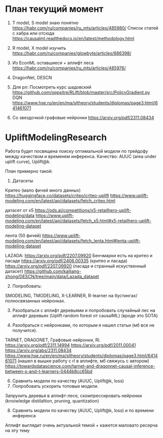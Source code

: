 # План текущий момент
1. T model, S model знаю понятно
   https://habr.com/ru/companies/ru_mts/articles/485980/
   Список статей с хабра или отсюда https://causalml.readthedocs.io/en/latest/methodology.html
2. R model, X model изучить
   https://habr.com/ru/companies/glowbyte/articles/686398/

3. Из EconML оставшиеся + аплифт леса
https://habr.com/ru/companies/ru_mts/articles/485976/

4. DragonNet, DESCN

5. Для рл:
Посмотреть курс шадовский
https://github.com/oppsitre/RLift/blob/master/src/PolicyGradient.py
DQN https://www.hse.ru/en/en/ma/sltheory/students/diplomas/page3.html/641461071

6. Со звездочкой графовые нейронки https://arxiv.org/pdf/2311.08434


# UpliftModelingResearch

Работа будет посвящена поиску оптимальной модели по трейдофу между качеством и временем инференса.
Качество: AUUC (area under uplift curve), Uplift@k.
 
План примерно такой:
1. Датасеты

Критео (мало фичей много данных) https://huggingface.co/datasets/criteo/criteo-uplift https://www.uplift-modeling.com/en/latest/api/datasets/fetch_criteo.html

датасет от x5 https://ods.ai/competitions/x5-retailhero-uplift-modeling/data https://www.uplift-modeling.com/en/latest/api/datasets/fetch_x5.html#x5-retailhero-uplift-modeling-dataset

лента (50 фичей) https://www.uplift-modeling.com/en/latest/api/datasets/fetch_lenta.html#lenta-uplift-modeling-dataset

LAZADA: https://arxiv.org/pdf/2207.09920
Бенчмарки есть на критео и ласаде 
https://arxiv.org/pdf/2406.00335 (критео и ласада)
https://arxiv.org/pdf/2207.09920 (ласада и странный искуственный датасет) https://github.com/kailiang-zhong/DESCN/tree/main/data/Lazada_dataset

2. Попробовать:

SMODELING, TMODELING, X-LEARNER, R-learner на бустингах/полносвязанных нейронках.

3. Разобраться с аплифт деревьями и попробовать случайный лес на аплифт деревьях (Uplift random forest от causalML) (вроде это SOTA)

4. Разобраться с нейронками, по которым я нашел статьи (мб все не получится). 

TARNET, DRAGONET, Графовые нейронки, Rl.
https://arxiv.org/pdf/2311.14994
https://arxiv.org/pdf/2011.00041
https://arxiv.org/abs/2311.08434
https://www.hse.ru/en/en/ma/sltheory/students/diplomas/page3.html/641461071 (нашел в вышке работу с rl в аплифте, мб свяжусь с автором)
https://towardsdatascience.com/tarnet-and-dragonnet-causal-inference-between-s-and-t-learners-0444b8cc65bd 

6. Сравнить модели по качеству (AUUC, Uplift@k, loss) 
7. Попробовать ускорить топовые модели.

Запрунить деревья в аплифт-лесе, скомпрессировать нейронки (knoiwledge distilaltion, pruning, quantization)

8. Сравнить модели по качеству (AUUC, Uplift@k, loss) и по времени инференса

Аплифт выглядит очень актуальной темой + кажется маловато ресерча на эту тему
